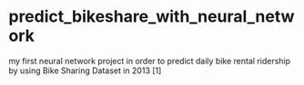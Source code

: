 # predict_bikeshare_with_neural_network
my first neural network project in order to predict daily bike rental ridership by using Bike Sharing Dataset in 2013 [1]
